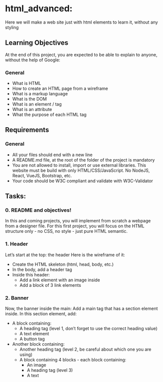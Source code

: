 # html_advanced:

Here we will make a web site just with html elements to learn it, without any styling

## Learning Objectives

At the end of this project, you are expected to be able to explain to anyone, without the help of Google:

### General

- What is HTML
- How to create an HTML page from a wireframe
- What is a markup language
- What is the DOM
- What is an element / tag
- What is an attribute
- What the purpose of each HTML tag

## Requirements

### General

- All your files should end with a new line
- A README.md file, at the root of the folder of the project is mandatory
- You are not allowed to install, import or use external libraries. This website must be build with only HTML/CSS/JavaScript. No NodeJS, React, VueJS, Bootstrap, etc.
- Your code should be W3C compliant and validate with W3C-Validator

## Tasks:

### 0. README and objectives!

In this and coming projects, you will implement from scratch a webpage from a designer file.
For this first project, you will focus on the HTML structure only - no CSS, no style - just pure HTML semantic.

### 1. Header

Let’s start at the top: the header
Here is the wireframe of it:

- Create the HTML skeleton (html, head, body, etc.)
- In the body, add a header tag
- Inside this header:
  - Add a link element with an image inside
  - Add a block of 3 link elements

### 2. Banner

Now, the banner inside the main:
Add a main tag that has a section element inside.
In this section element, add:

- A block containing:
  - A heading tag (level 1, don’t forget to use the correct heading value)
  - A text element
  - A button tag
- Another block containing:
  - Another heading tag (level 2, be careful about which one you are using)
  - A block containing 4 blocks - each block containing:
    - An image
    - A heading tag (level 3)
    - A text
